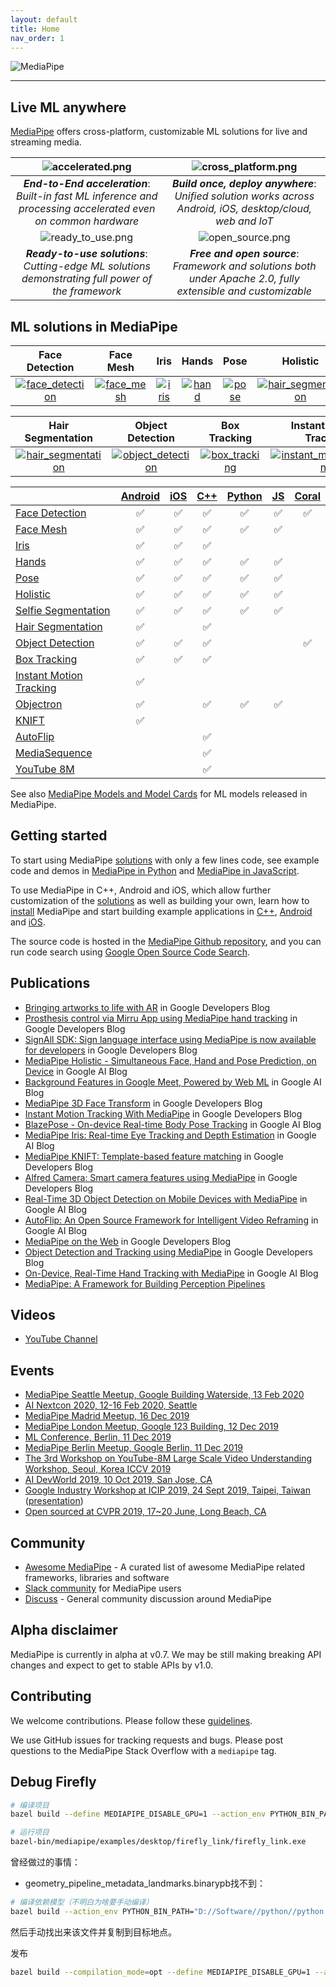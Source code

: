 ```yaml
---
layout: default
title: Home
nav_order: 1
---
```


![MediaPipe](docs/images/mediapipe_small.png)

--------------------------------------------------------------------------------

## Live ML anywhere

[MediaPipe](https://google.github.io/mediapipe/) offers cross-platform, customizable
ML solutions for live and streaming media.

![accelerated.png](docs/images/accelerated_small.png)                                                               | ![cross_platform.png](docs/images/cross_platform_small.png)
:------------------------------------------------------------------------------------------------------------: | :----------------------------------------------------:
***End-to-End acceleration***: *Built-in fast ML inference and processing accelerated even on common hardware* | ***Build once, deploy anywhere***: *Unified solution works across Android, iOS, desktop/cloud, web and IoT*
![ready_to_use.png](docs/images/ready_to_use_small.png)                                                             | ![open_source.png](docs/images/open_source_small.png)
***Ready-to-use solutions***: *Cutting-edge ML solutions demonstrating full power of the framework*            | ***Free and open source***: *Framework and solutions both under Apache 2.0, fully extensible and customizable*

## ML solutions in MediaPipe

Face Detection                                                                                                                 | Face Mesh                                                                                                       | Iris                                                                                                      | Hands                                                                                                      | Pose                                                                                                      | Holistic
:----------------------------------------------------------------------------------------------------------------------------: | :-------------------------------------------------------------------------------------------------------------: | :-------------------------------------------------------------------------------------------------------: | :--------------------------------------------------------------------------------------------------------: | :-------------------------------------------------------------------------------------------------------: | :------:
[![face_detection](docs/images/mobile/face_detection_android_gpu_small.gif)](https://google.github.io/mediapipe/solutions/face_detection) | [![face_mesh](docs/images/mobile/face_mesh_android_gpu_small.gif)](https://google.github.io/mediapipe/solutions/face_mesh) | [![iris](docs/images/mobile/iris_tracking_android_gpu_small.gif)](https://google.github.io/mediapipe/solutions/iris) | [![hand](docs/images/mobile/hand_tracking_android_gpu_small.gif)](https://google.github.io/mediapipe/solutions/hands) | [![pose](docs/images/mobile/pose_tracking_android_gpu_small.gif)](https://google.github.io/mediapipe/solutions/pose) | [![hair_segmentation](docs/images/mobile/holistic_tracking_android_gpu_small.gif)](https://google.github.io/mediapipe/solutions/holistic)

Hair Segmentation                                                                                                                       | Object Detection                                                                                                                     | Box Tracking                                                                                                                | Instant Motion Tracking                                                                                                                               | Objectron                                                                                                             | KNIFT
:-------------------------------------------------------------------------------------------------------------------------------------: | :----------------------------------------------------------------------------------------------------------------------------------: | :-------------------------------------------------------------------------------------------------------------------------: | :---------------------------------------------------------------------------------------------------------------------------------------------------: | :-------------------------------------------------------------------------------------------------------------------: | :---:
[![hair_segmentation](docs/images/mobile/hair_segmentation_android_gpu_small.gif)](https://google.github.io/mediapipe/solutions/hair_segmentation) | [![object_detection](docs/images/mobile/object_detection_android_gpu_small.gif)](https://google.github.io/mediapipe/solutions/object_detection) | [![box_tracking](docs/images/mobile/object_tracking_android_gpu_small.gif)](https://google.github.io/mediapipe/solutions/box_tracking) | [![instant_motion_tracking](docs/images/mobile/instant_motion_tracking_android_small.gif)](https://google.github.io/mediapipe/solutions/instant_motion_tracking) | [![objectron](docs/images/mobile/objectron_chair_android_gpu_small.gif)](https://google.github.io/mediapipe/solutions/objectron) | [![knift](docs/images/mobile/template_matching_android_cpu_small.gif)](https://google.github.io/mediapipe/solutions/knift)

<!-- []() in the first cell is needed to preserve table formatting in GitHub Pages. -->
<!-- Whenever this table is updated, paste a copy to solutions/solutions.md. -->

[]()                                                                                      | [Android](https://google.github.io/mediapipe/getting_started/android) | [iOS](https://google.github.io/mediapipe/getting_started/ios) | [C++](https://google.github.io/mediapipe/getting_started/cpp) | [Python](https://google.github.io/mediapipe/getting_started/python) | [JS](https://google.github.io/mediapipe/getting_started/javascript) | [Coral](https://github.com/google/mediapipe/tree/master/mediapipe/examples/coral/README.md)
:---------------------------------------------------------------------------------------- | :-------------------------------------------------------------: | :-----------------------------------------------------: | :-----------------------------------------------------: | :-----------------------------------------------------------: | :-----------------------------------------------------------: | :--------------------------------------------------------------------:
[Face Detection](https://google.github.io/mediapipe/solutions/face_detection)                   | ✅                                                               | ✅                                                       | ✅                                                       | ✅                                                             | ✅                                                             | ✅
[Face Mesh](https://google.github.io/mediapipe/solutions/face_mesh)                             | ✅                                                               | ✅                                                       | ✅                                                       | ✅                                                             | ✅                                                             |
[Iris](https://google.github.io/mediapipe/solutions/iris)                                       | ✅                                                               | ✅                                                       | ✅                                                       |                                                               |                                                               |
[Hands](https://google.github.io/mediapipe/solutions/hands)                                     | ✅                                                               | ✅                                                       | ✅                                                       | ✅                                                             | ✅                                                             |
[Pose](https://google.github.io/mediapipe/solutions/pose)                                       | ✅                                                               | ✅                                                       | ✅                                                       | ✅                                                             | ✅                                                             |
[Holistic](https://google.github.io/mediapipe/solutions/holistic)                               | ✅                                                               | ✅                                                       | ✅                                                       | ✅                                                             | ✅                                                             |
[Selfie Segmentation](https://google.github.io/mediapipe/solutions/selfie_segmentation)         | ✅                                                               | ✅                                                       | ✅                                                       | ✅                                                             | ✅                                                             |
[Hair Segmentation](https://google.github.io/mediapipe/solutions/hair_segmentation)             | ✅                                                               |                                                         | ✅                                                       |                                                               |                                                               |
[Object Detection](https://google.github.io/mediapipe/solutions/object_detection)               | ✅                                                               | ✅                                                       | ✅                                                       |                                                               |                                                               | ✅
[Box Tracking](https://google.github.io/mediapipe/solutions/box_tracking)                       | ✅                                                               | ✅                                                       | ✅                                                       |                                                               |                                                               |
[Instant Motion Tracking](https://google.github.io/mediapipe/solutions/instant_motion_tracking) | ✅                                                               |                                                         |                                                         |                                                               |                                                               |
[Objectron](https://google.github.io/mediapipe/solutions/objectron)                             | ✅                                                               |                                                         | ✅                                                       | ✅                                                             | ✅                                                             |
[KNIFT](https://google.github.io/mediapipe/solutions/knift)                                     | ✅                                                               |                                                         |                                                         |                                                               |                                                               |
[AutoFlip](https://google.github.io/mediapipe/solutions/autoflip)                               |                                                                 |                                                         | ✅                                                       |                                                               |                                                               |
[MediaSequence](https://google.github.io/mediapipe/solutions/media_sequence)                    |                                                                 |                                                         | ✅                                                       |                                                               |                                                               |
[YouTube 8M](https://google.github.io/mediapipe/solutions/youtube_8m)                           |                                                                 |                                                         | ✅                                                       |                                                               |                                                               |

See also
[MediaPipe Models and Model Cards](https://google.github.io/mediapipe/solutions/models)
for ML models released in MediaPipe.

## Getting started

To start using MediaPipe
[solutions](https://google.github.io/mediapipe/solutions/solutions) with only a few
lines code, see example code and demos in
[MediaPipe in Python](https://google.github.io/mediapipe/getting_started/python) and
[MediaPipe in JavaScript](https://google.github.io/mediapipe/getting_started/javascript).

To use MediaPipe in C++, Android and iOS, which allow further customization of
the [solutions](https://google.github.io/mediapipe/solutions/solutions) as well as
building your own, learn how to
[install](https://google.github.io/mediapipe/getting_started/install) MediaPipe and
start building example applications in
[C++](https://google.github.io/mediapipe/getting_started/cpp),
[Android](https://google.github.io/mediapipe/getting_started/android) and
[iOS](https://google.github.io/mediapipe/getting_started/ios).

The source code is hosted in the
[MediaPipe Github repository](https://github.com/google/mediapipe), and you can
run code search using
[Google Open Source Code Search](https://cs.opensource.google/mediapipe/mediapipe).

## Publications

*   [Bringing artworks to life with AR](https://developers.googleblog.com/2021/07/bringing-artworks-to-life-with-ar.html)
    in Google Developers Blog
*   [Prosthesis control via Mirru App using MediaPipe hand tracking](https://developers.googleblog.com/2021/05/control-your-mirru-prosthesis-with-mediapipe-hand-tracking.html)
    in Google Developers Blog
*   [SignAll SDK: Sign language interface using MediaPipe is now available for
    developers](https://developers.googleblog.com/2021/04/signall-sdk-sign-language-interface-using-mediapipe-now-available.html)
    in Google Developers Blog
*   [MediaPipe Holistic - Simultaneous Face, Hand and Pose Prediction, on Device](https://ai.googleblog.com/2020/12/mediapipe-holistic-simultaneous-face.html)
    in Google AI Blog
*   [Background Features in Google Meet, Powered by Web ML](https://ai.googleblog.com/2020/10/background-features-in-google-meet.html)
    in Google AI Blog
*   [MediaPipe 3D Face Transform](https://developers.googleblog.com/2020/09/mediapipe-3d-face-transform.html)
    in Google Developers Blog
*   [Instant Motion Tracking With MediaPipe](https://developers.googleblog.com/2020/08/instant-motion-tracking-with-mediapipe.html)
    in Google Developers Blog
*   [BlazePose - On-device Real-time Body Pose Tracking](https://ai.googleblog.com/2020/08/on-device-real-time-body-pose-tracking.html)
    in Google AI Blog
*   [MediaPipe Iris: Real-time Eye Tracking and Depth Estimation](https://ai.googleblog.com/2020/08/mediapipe-iris-real-time-iris-tracking.html)
    in Google AI Blog
*   [MediaPipe KNIFT: Template-based feature matching](https://developers.googleblog.com/2020/04/mediapipe-knift-template-based-feature-matching.html)
    in Google Developers Blog
*   [Alfred Camera: Smart camera features using MediaPipe](https://developers.googleblog.com/2020/03/alfred-camera-smart-camera-features-using-mediapipe.html)
    in Google Developers Blog
*   [Real-Time 3D Object Detection on Mobile Devices with MediaPipe](https://ai.googleblog.com/2020/03/real-time-3d-object-detection-on-mobile.html)
    in Google AI Blog
*   [AutoFlip: An Open Source Framework for Intelligent Video Reframing](https://ai.googleblog.com/2020/02/autoflip-open-source-framework-for.html)
    in Google AI Blog
*   [MediaPipe on the Web](https://developers.googleblog.com/2020/01/mediapipe-on-web.html)
    in Google Developers Blog
*   [Object Detection and Tracking using MediaPipe](https://developers.googleblog.com/2019/12/object-detection-and-tracking-using-mediapipe.html)
    in Google Developers Blog
*   [On-Device, Real-Time Hand Tracking with MediaPipe](https://ai.googleblog.com/2019/08/on-device-real-time-hand-tracking-with.html)
    in Google AI Blog
*   [MediaPipe: A Framework for Building Perception Pipelines](https://arxiv.org/abs/1906.08172)

## Videos

*   [YouTube Channel](https://www.youtube.com/c/MediaPipe)

## Events

*   [MediaPipe Seattle Meetup, Google Building Waterside, 13 Feb 2020](https://mediapipe.page.link/seattle2020)
*   [AI Nextcon 2020, 12-16 Feb 2020, Seattle](http://aisea20.xnextcon.com/)
*   [MediaPipe Madrid Meetup, 16 Dec 2019](https://www.meetup.com/Madrid-AI-Developers-Group/events/266329088/)
*   [MediaPipe London Meetup, Google 123 Building, 12 Dec 2019](https://www.meetup.com/London-AI-Tech-Talk/events/266329038)
*   [ML Conference, Berlin, 11 Dec 2019](https://mlconference.ai/machine-learning-advanced-development/mediapipe-building-real-time-cross-platform-mobile-web-edge-desktop-video-audio-ml-pipelines/)
*   [MediaPipe Berlin Meetup, Google Berlin, 11 Dec 2019](https://www.meetup.com/Berlin-AI-Tech-Talk/events/266328794/)
*   [The 3rd Workshop on YouTube-8M Large Scale Video Understanding Workshop,
    Seoul, Korea ICCV
    2019](https://research.google.com/youtube8m/workshop2019/index.html)
*   [AI DevWorld 2019, 10 Oct 2019, San Jose, CA](https://aidevworld.com)
*   [Google Industry Workshop at ICIP 2019, 24 Sept 2019, Taipei, Taiwan](http://2019.ieeeicip.org/?action=page4&id=14#Google)
    ([presentation](https://docs.google.com/presentation/d/e/2PACX-1vRIBBbO_LO9v2YmvbHHEt1cwyqH6EjDxiILjuT0foXy1E7g6uyh4CesB2DkkEwlRDO9_lWfuKMZx98T/pub?start=false&loop=false&delayms=3000&slide=id.g556cc1a659_0_5))
*   [Open sourced at CVPR 2019, 17~20 June, Long Beach, CA](https://sites.google.com/corp/view/perception-cv4arvr/mediapipe)

## Community

*   [Awesome MediaPipe](https://mediapipe.page.link/awesome-mediapipe) - A
    curated list of awesome MediaPipe related frameworks, libraries and software
*   [Slack community](https://mediapipe.page.link/joinslack) for MediaPipe users
*   [Discuss](https://groups.google.com/forum/#!forum/mediapipe) - General
    community discussion around MediaPipe

## Alpha disclaimer

MediaPipe is currently in alpha at v0.7. We may be still making breaking API
changes and expect to get to stable APIs by v1.0.

## Contributing

We welcome contributions. Please follow these
[guidelines](https://github.com/google/mediapipe/blob/master/CONTRIBUTING.md).

We use GitHub issues for tracking requests and bugs. Please post questions to
the MediaPipe Stack Overflow with a `mediapipe` tag.

## Debug Firefly 

```sh
# 编译项目
bazel build --define MEDIAPIPE_DISABLE_GPU=1 --action_env PYTHON_BIN_PATH="D://Software//python//python.exe" mediapipe/examples/desktop/firefly_link

# 运行项目
bazel-bin/mediapipe/examples/desktop/firefly_link/firefly_link.exe
```

曾经做过的事情：
* geometry_pipeline_metadata_landmarks.binarypb找不到：

```sh 
# 编译依赖模型（不明白为啥要手动编译）
bazel build --action_env PYTHON_BIN_PATH="D://Software//python//python.exe" -c opt --define MEDIAPIPE_DISABLE_GPU=0 --copt -DMESA_EGL_NO_X11_HEADERS --copt -DEGL_NO_X11 mediapipe/modules/face_geometry/data:geometry_pipeline_metadata
```

然后手动找出来该文件并复制到目标地点。

发布

```sh
bazel build --compilation_mode=opt --define MEDIAPIPE_DISABLE_GPU=1 --action_env PYTHON_BIN_PATH="D://Software//python//python.exe" mediapipe/examples/desktop/firefly_link:firefly_link.dll
```